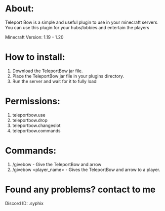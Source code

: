 # About:
Teleport Bow is a simple and useful plugin to use in your minecraft servers. You can use this plugin for your hubs/lobbies and entertain the players

Minecraft Version: 1.19 - 1.20

# How to install: 
1. Download the TeleportBow jar file.
2. Place the TeleportBow jar file in your plugins directory.
3. Run the server and wait for it to fully load

# Permissions:
1. teleportbow.use
2. teleportbow.drop
3. teleportbow.changeslot
4. teleportbow.commands

# Commands:
1. /givebow - Give the TeleportBow and arrow
2. /givebow <player_name> - Gives the TeleportBow and arrow to a player.

# Found any problems? contact to me
Discord ID: .syphix
